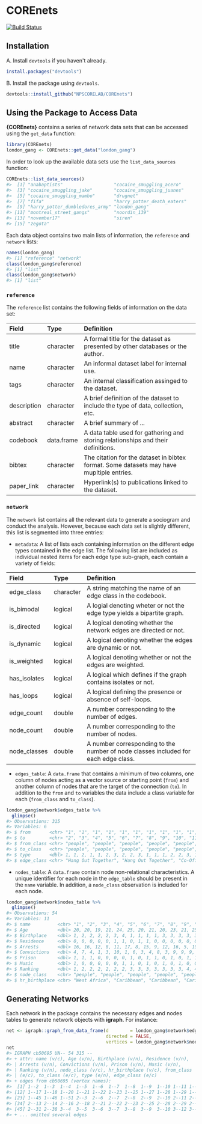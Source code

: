 
COREnets
========

[![Build Status](https://travis-ci.org/NPSCORELAB/COREnets.svg?branch=master)](https://travis-ci.org/NPSCORELAB/COREnets)

Installation
------------

A. Install `devtools` if you haven't already.

``` r
install.packages("devtools")
```

B. Install the package using `devtools`.

``` r
devtools::install_github("NPSCORELAB/COREnets")
```

Using the Package to Access Data
--------------------------------

**{COREnets}** contains a series of network data sets that can be accessed using the `get_data` function:

``` r
library(COREnets)
london_gang <- COREnets::get_data("london_gang")
```

In order to look up the available data sets use the `list_data_sources` function:

``` r
COREnets::list_data_sources()
#>  [1] "anabaptists"                   "cocaine_smuggling_acero"      
#>  [3] "cocaine_smuggling_jake"        "cocaine_smuggling_juanes"     
#>  [5] "cocaine_smuggling_mambo"       "drugnet"                      
#>  [7] "fifa"                          "harry_potter_death_eaters"    
#>  [9] "harry_potter_dumbledores_army" "london_gang"                  
#> [11] "montreal_street_gangs"         "noordin_139"                  
#> [13] "november17"                    "siren"                        
#> [15] "zegota"
```

Each data object contains two main lists of information, the `reference` and `network` lists:

``` r
names(london_gang)
#> [1] "reference" "network"
class(london_gang$reference)
#> [1] "list"
class(london_gang$network)
#> [1] "list"
```

### `reference`

The `reference` list contains the following fields of information on the data set:

| Field       | Type       | Definition                                                                               |
|:------------|:-----------|:-----------------------------------------------------------------------------------------|
| title       | character  | A formal title for the dataset as presented by other databases or the author.            |
| name        | character  | An informal dataset label for internal use.                                              |
| tags        | character  | An internal classification assinged to the dataset.                                      |
| description | character  | A brief definition of the dataset to include the type of data, collection, etc.          |
| abstract    | character  | A brief summary of ...                                                                   |
| codebook    | data.frame | A data table used for gathering and storing relationships and their definitions.         |
| bibtex      | character  | The citation for the dataset in bibtex format. Some datasets may have mupltiple entries. |
| paper\_link | character  | Hyperlink(s) to publications linked to the dataset.                                      |

### `network`

The `network` list contains all the relevant data to generate a sociogram and conduct the analysis. However, because each data set is slightly different, this list is segmented into three entries:

-   `metadata`: A list of lists each containing information on the different edge types contained in the edge list. The following list are included as individual nested items for each edge type sub-graph, each contain a variety of fields:

<table>
<colgroup>
<col width="12%" />
<col width="10%" />
<col width="77%" />
</colgroup>
<thead>
<tr class="header">
<th align="left">Field</th>
<th align="left">Type</th>
<th align="left">Definition</th>
</tr>
</thead>
<tbody>
<tr class="odd">
<td align="left">edge_class</td>
<td align="left">character</td>
<td align="left">A string matching the name of an edge class in the codebook.</td>
</tr>
<tr class="even">
<td align="left">is_bimodal</td>
<td align="left">logical</td>
<td align="left">A logial denoting wheter or not the edge type yields a bipartite graph.</td>
</tr>
<tr class="odd">
<td align="left">is_directed</td>
<td align="left">logical</td>
<td align="left">A logical denoting whether the network edges are directed or not.</td>
</tr>
<tr class="even">
<td align="left">is_dynamic</td>
<td align="left">logical</td>
<td align="left">A logical denoting whether the edges are dynamic or not.</td>
</tr>
<tr class="odd">
<td align="left">is_weighted</td>
<td align="left">logical</td>
<td align="left">A logical denoting whether or not the edges are weighted.</td>
</tr>
<tr class="even">
<td align="left">has_isolates</td>
<td align="left">logical</td>
<td align="left">A logical which defines if the graph contains isolates or not.</td>
</tr>
<tr class="odd">
<td align="left">has_loops</td>
<td align="left">logical</td>
<td align="left">A logical defining the presence or absence of self-loops.</td>
</tr>
<tr class="even">
<td align="left">edge_count</td>
<td align="left">double</td>
<td align="left">A number corresponding to the number of edges.</td>
</tr>
<tr class="odd">
<td align="left">node_count</td>
<td align="left">double</td>
<td align="left">A number corresponding to the number of nodes.</td>
</tr>
<tr class="even">
<td align="left">node_classes</td>
<td align="left">double</td>
<td align="left">A number corresponding to the number of node classes included for each edge class.</td>
</tr>
</tbody>
</table>

-   `edges_table`: A `data.frame` that contains a minimum of two columns, one column of nodes acting as a vector source or starting point (`from`) and another column of nodes that are the target of the connection (`to`). In addition to the `from` and `to` variables the data include a class variable for each (`from_class` and `to_class`).

``` r
london_gang$network$edges_table %>%
  glimpse()
#> Observations: 315
#> Variables: 6
#> $ from       <chr> "1", "1", "1", "1", "1", "1", "1", "1", "1", "1", "1"…
#> $ to         <chr> "2", "3", "4", "5", "6", "7", "8", "9", "10", "11", "…
#> $ from_class <chr> "people", "people", "people", "people", "people", "pe…
#> $ to_class   <chr> "people", "people", "people", "people", "people", "pe…
#> $ type       <dbl> 1, 1, 2, 1, 1, 2, 3, 2, 2, 3, 1, 1, 1, 2, 2, 3, 1, 1,…
#> $ edge_class <chr> "Hang Out Together", "Hang Out Together", "Co-Offend …
```

-   `nodes_table`: A `data.frame` contain node non-relational characteristics. A unique identifier for each node in the `edge_table` should be present in the `name` variable. In addition, a `node_class` observation is included for each node.

``` r
london_gang$network$nodes_table %>%
  glimpse()
#> Observations: 54
#> Variables: 11
#> $ name          <chr> "1", "2", "3", "4", "5", "6", "7", "8", "9", "10",…
#> $ Age           <dbl> 20, 20, 19, 21, 24, 25, 20, 21, 20, 23, 21, 25, 21…
#> $ Birthplace    <dbl> 1, 2, 2, 2, 2, 3, 4, 1, 1, 1, 1, 3, 3, 3, 3, 3, 2,…
#> $ Residence     <dbl> 0, 0, 0, 0, 0, 1, 1, 0, 1, 1, 0, 0, 0, 0, 0, 0, 0,…
#> $ Arrests       <dbl> 16, 16, 12, 8, 11, 17, 8, 15, 9, 12, 16, 5, 19, 23…
#> $ Convictions   <dbl> 4, 7, 4, 1, 3, 10, 1, 6, 3, 4, 8, 3, 9, 9, 9, 7, 8…
#> $ Prison        <dbl> 1, 1, 1, 0, 0, 0, 0, 1, 0, 1, 1, 0, 1, 0, 1, 1, 0,…
#> $ Music         <dbl> 1, 0, 0, 0, 0, 0, 1, 1, 0, 1, 0, 1, 0, 1, 0, 0, 0,…
#> $ Ranking       <dbl> 1, 2, 2, 2, 2, 2, 2, 3, 3, 3, 3, 3, 3, 3, 4, 4, 4,…
#> $ node_class    <chr> "people", "people", "people", "people", "people", …
#> $ hr_birthplace <chr> "West Africa", "Caribbean", "Caribbean", "Caribbea…
```

Generating Networks
-------------------

Each network in the package contains the necessary edges and nodes tables to generate network objects with **igraph**. For instance:

``` r
net <- igraph::graph_from_data_frame(d        = london_gang$network$edges_table,
                                     directed = FALSE, 
                                     vertices = london_gang$network$nodes_table)
net
#> IGRAPH cb50695 UN-- 54 315 -- 
#> + attr: name (v/c), Age (v/n), Birthplace (v/n), Residence (v/n),
#> | Arrests (v/n), Convictions (v/n), Prison (v/n), Music (v/n),
#> | Ranking (v/n), node_class (v/c), hr_birthplace (v/c), from_class
#> | (e/c), to_class (e/c), type (e/n), edge_class (e/c)
#> + edges from cb50695 (vertex names):
#>  [1] 1--2  1--3  1--4  1--5  1--6  1--7  1--8  1--9  1--10 1--11 1--12
#> [12] 1--17 1--18 1--20 1--21 1--22 1--23 1--25 1--27 1--28 1--29 1--43
#> [23] 1--45 1--46 1--51 2--3  2--6  2--7  2--8  2--9  2--10 2--11 2--12
#> [34] 2--13 2--14 2--16 2--18 2--21 2--22 2--23 2--25 2--28 2--29 2--30
#> [45] 2--31 2--38 3--4  3--5  3--6  3--7  3--8  3--9  3--10 3--12 3--13
#> + ... omitted several edges
```
